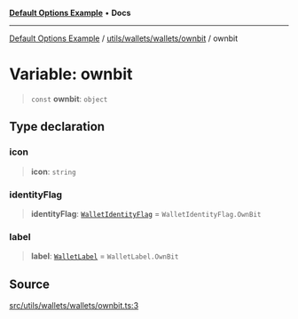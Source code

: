 [**Default Options Example**](../../../../../README.md) • **Docs**

***

[Default Options Example](../../../../../modules.md) / [utils/wallets/wallets/ownbit](../README.md) / ownbit

# Variable: ownbit

> `const` **ownbit**: `object`

## Type declaration

### icon

> **icon**: `string`

### identityFlag

> **identityFlag**: [`WalletIdentityFlag`](../../../types/enumerations/WalletIdentityFlag.md) = `WalletIdentityFlag.OwnBit`

### label

> **label**: [`WalletLabel`](../../../types/enumerations/WalletLabel.md) = `WalletLabel.OwnBit`

## Source

[src/utils/wallets/wallets/ownbit.ts:3](https://github.com/bgd-labs/fe-shared/blob/022d31eeb7e61eeffe2ddf65992458f822122ffc/src/utils/wallets/wallets/ownbit.ts#L3)
